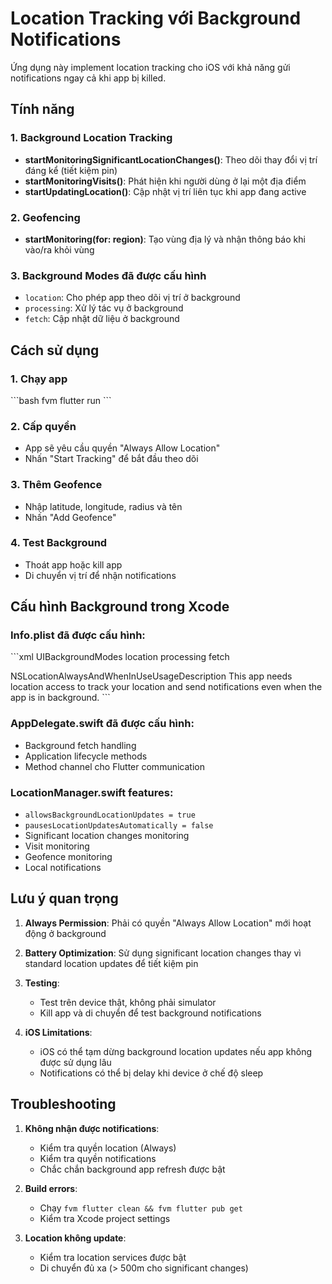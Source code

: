 # Location Tracking với Background Notifications

Ứng dụng này implement location tracking cho iOS với khả năng gửi notifications ngay cả khi app bị killed.

## Tính năng

### 1. Background Location Tracking
- **startMonitoringSignificantLocationChanges()**: Theo dõi thay đổi vị trí đáng kể (tiết kiệm pin)
- **startMonitoringVisits()**: Phát hiện khi người dùng ở lại một địa điểm
- **startUpdatingLocation()**: Cập nhật vị trí liên tục khi app đang active

### 2. Geofencing
- **startMonitoring(for: region)**: Tạo vùng địa lý và nhận thông báo khi vào/ra khỏi vùng

### 3. Background Modes đã được cấu hình
- `location`: Cho phép app theo dõi vị trí ở background
- `processing`: Xử lý tác vụ ở background
- `fetch`: Cập nhật dữ liệu ở background

## Cách sử dụng

### 1. Chạy app
\`\`\`bash
fvm flutter run
\`\`\`

### 2. Cấp quyền
- App sẽ yêu cầu quyền "Always Allow Location"
- Nhấn "Start Tracking" để bắt đầu theo dõi

### 3. Thêm Geofence
- Nhập latitude, longitude, radius và tên
- Nhấn "Add Geofence"

### 4. Test Background
- Thoát app hoặc kill app
- Di chuyển vị trí để nhận notifications

## Cấu hình Background trong Xcode

### Info.plist đã được cấu hình:
\`\`\`xml
<key>UIBackgroundModes</key>
<array>
    <string>location</string>
    <string>processing</string>
    <string>fetch</string>
</array>

<key>NSLocationAlwaysAndWhenInUseUsageDescription</key>
<string>This app needs location access to track your location and send notifications even when the app is in background.</string>
\`\`\`

### AppDelegate.swift đã được cấu hình:
- Background fetch handling
- Application lifecycle methods
- Method channel cho Flutter communication

### LocationManager.swift features:
- `allowsBackgroundLocationUpdates = true`
- `pausesLocationUpdatesAutomatically = false`
- Significant location changes monitoring
- Visit monitoring
- Geofence monitoring
- Local notifications

## Lưu ý quan trọng

1. **Always Permission**: Phải có quyền "Always Allow Location" mới hoạt động ở background

2. **Battery Optimization**: Sử dụng significant location changes thay vì standard location updates để tiết kiệm pin

3. **Testing**: 
   - Test trên device thật, không phải simulator
   - Kill app và di chuyển để test background notifications

4. **iOS Limitations**:
   - iOS có thể tạm dừng background location updates nếu app không được sử dụng lâu
   - Notifications có thể bị delay khi device ở chế độ sleep

## Troubleshooting

1. **Không nhận được notifications**:
   - Kiểm tra quyền location (Always)
   - Kiểm tra quyền notifications
   - Chắc chắn background app refresh được bật

2. **Build errors**:
   - Chạy `fvm flutter clean && fvm flutter pub get`
   - Kiểm tra Xcode project settings

3. **Location không update**:
   - Kiểm tra location services được bật
   - Di chuyển đủ xa (> 500m cho significant changes)
